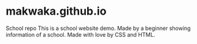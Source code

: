 # makwaka.github.io
School repo
This is a school website demo.
Made by a beginner showing information of a school.
Made with love by CSS and HTML.
